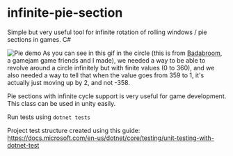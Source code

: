 # infinite-pie-section
Simple but very useful tool for infinite rotation of rolling windows / pie sections in games. C#

![Pie demo](pie_demo.gif "Pie demo")
As you can see in this gif in the circle (this is from [Badabroom](https://totemastudio.itch.io/badabroom), a gamejam game friends and I made), we needed a way to be able to revolve around a circle infinitely but with finite values (0 to 360), and we also needed a way to tell that when the value goes from 359 to 1, it's actually just moving up by 2, and not -358.


Pie sections with infinite cycle support is very useful for game development. This class can be used in unity easily.

Run tests using `dotnet tests`

Project test structure created using this guide: https://docs.microsoft.com/en-us/dotnet/core/testing/unit-testing-with-dotnet-test

